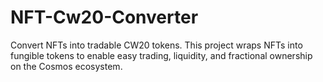 # NFT-Cw20-Converter
Convert NFTs into tradable CW20 tokens. This project wraps NFTs into fungible tokens to enable easy trading, liquidity, and fractional ownership on the Cosmos ecosystem.
